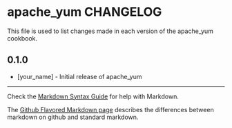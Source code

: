 apache_yum CHANGELOG
====================

This file is used to list changes made in each version of the apache_yum cookbook.

0.1.0
-----
- [your_name] - Initial release of apache_yum

- - -
Check the [Markdown Syntax Guide](http://daringfireball.net/projects/markdown/syntax) for help with Markdown.

The [Github Flavored Markdown page](http://github.github.com/github-flavored-markdown/) describes the differences between markdown on github and standard markdown.
